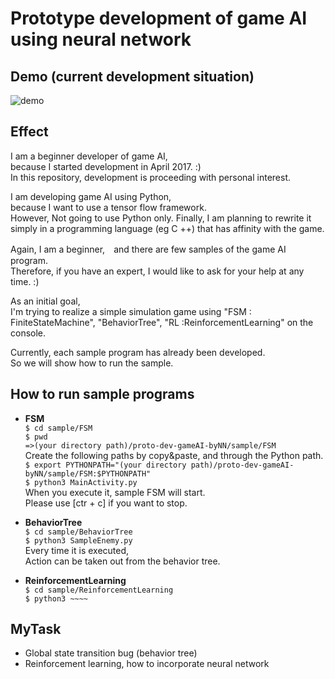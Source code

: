 # Prototype development of game AI using neural network

## Demo (current development situation)
![demo](https://cloud.githubusercontent.com/assets/23193177/24845297/da357b3c-1deb-11e7-9d8b-5174b803b5f2.gif)

## Effect
I am a beginner developer of game AI,  
because I started development in April 2017. :)  
In this repository, development is proceeding with personal interest.  

I am developing game AI using Python,  
because I want to use a tensor flow framework.  
However, Not going to use Python only. 
Finally, I am planning to rewrite it simply in a programming language (eg C ++) that has affinity with the game.  

Again, I am a beginner,　and there are few samples of the game AI program.  
Therefore, if you have an expert, I would like to ask for your help at any time. :)  

As an initial goal,  
I'm trying to realize a simple simulation game using "FSM : FiniteStateMachine", "BehaviorTree", "RL :ReinforcementLearning" on the console.  

Currently, each sample program has already been developed.  
So we will show how to run the sample.  

## How to run sample programs

* **FSM**  
`$ cd sample/FSM`  
`$ pwd`  
`=>(your directory path)/proto-dev-gameAI-byNN/sample/FSM`    
Create the following paths by copy&paste, and through the Python path.  
`$ export PYTHONPATH="(your directory path)/proto-dev-gameAI-byNN/sample/FSM:$PYTHONPATH"`  
`$ python3 MainActivity.py`    
When you execute it, sample FSM will start.  
Please use [ctr + c] if you want to stop.  

* **BehaviorTree**  
`$ cd sample/BehaviorTree`  
`$ python3 SampleEnemy.py `    
Every time it is executed,  
Action can be taken out from the behavior tree.  

* **ReinforcementLearning**  
`$ cd sample/ReinforcementLearning`  
`$ python3 ~~~~`  

## MyTask
* Global state transition bug (behavior tree)  
* Reinforcement learning, how to incorporate neural network  
